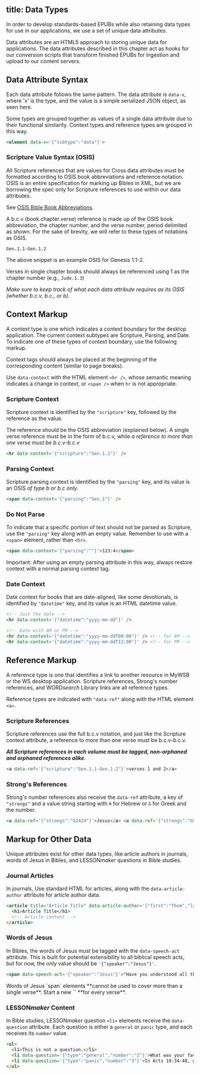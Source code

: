title: Data Types
---

In order to develop standards-based EPUBs while also retaining data types for use in our applications, we use a set of unique data attributes.

Data attributes are an HTML5 approach to storing unique data for applications. The data attributes described in this chapter act as hooks for our conversion scripts that transform finished EPUBs for ingestion and upload to our content servers.

## Data Attribute Syntax

Each data attribute follows the same pattern. The data attribute is `data-x`, where 'x' is the type, and the value is a simple serialized JSON object, as seen here.

Some types are grouped together as values of a single data attribute due to their functional similarity. Context types and reference types are grouped in this way.

```html
<element data-x='{"subtype":"data"}'>
```
### Scripture Value Syntax (OSIS)

All Scripture references that are values for Cross data attributes must be formatted according to OSIS book abbreviations and reference notation. OSIS is an entire specification for marking up Bibles in XML, but we are borrowing the spec only for Scripture references to use within our data attributes.

See [OSIS Bible Book Abbreviations](https://docs.google.com/a/lifeway.com/spreadsheets/d/1tgzQru2dVaDU-zhaSfym1UuaPh3_Aktq91iDz9L9JtY/edit?usp=sharing).

A b.c.v (book.chapter.verse) reference is made up of the OSIS book abbreviation, the chapter number, and the verse number, period delimited as shown. For the sake of brevity, we will refer to these types of notations as OSIS.

```plain
Gen.1.1-Gen.1.2
```

The above snippet is an example OSIS for Genesis 1:1-2.

Verses in single chapter books should always be referenced using 1 as the chapter number (e.g., `Jude.1.3`)

*Make sure to keep track of what each data attribute requires as its OSIS (whether b.c.v, b.c., or b).*

## Context Markup

A context type is one which indicates a context boundary for the desktop application. The current context subtypes are Scripture, Parsing, and Date. To indicate one of these types of context boundary, use the following markup.

Context tags should always be placed at the beginning of the corresponding content (similar to page breaks).

Use `data-context` with the HTML element `<hr />`, whose semantic meaning indicates a change in context, or `<span />` when `hr` is not appropriate.

### Scripture Context

Scripture context is identified by the `"scripture"` key, followed by the reference as the value.

The reference should be the OSIS abbreviation (explained below). A single verse reference must be in the form of b.c.v, while *a reference to more than one verse must be b.c.v-b.c.v*

```html
<hr data-context='{"scripture":"Gen.1.1"}' />
```

### Parsing Context

Scripture parsing context is identified by the `"parsing"` key, and its value is an OSIS *of type b or b.c only*.

```html
<span data-context='{"parsing":"Gen.1"}' />
```

### Do Not Parse

To indicate that a specific portion of text should not be parsed as Scripture, use the `"parsing"` key along with an empty value. Remember to use with a `<span>` element, rather than `<hr>`.

```html
<span data-context='{"parsing":""}'>123:4</span>
```
<aside class="warning">Important: After using an empty parsing attribute in this way, always restore context with a normal parsing context tag.</aside>

### Date Context

Date context for books that are date-aligned, like some devotionals, is identified by `"datetime"` key, and its value is an HTML datetime value.

```html
<!-- Just the date -->
<hr data-context='{"datetime":"yyyy-mm-dd"}' />

<!-- Date with AM or PM -->
<hr data-context='{"datetime":"yyyy-mm-ddT00:00"}' /> <!-- for AM -->
<hr data-context='{"datetime":"yyyy-mm-ddT12:00"}' /> <!-- for PM -->
```

## Reference Markup

A reference type is one that identifies a link to another resource in MyWSB or the WS desktop application. Scripture references, Strong's number references, and WORD<em>search</em> Library links are all reference types.

Reference types are indicated with `"data-ref"` along with the HTML element `<a>`.

### Scripture References

Scripture references use the full b.c.v notation, and just like the Scripture context attribute, a reference to more than one verse must be b.c.v-b.c.v.

***All Scripture references in each volume must be tagged, non-orphaned and orphaned references alike.***

```html
<a data-ref='{"scripture":"Gen.1.1-Gen.1.2"}'>verses 1 and 2</a>
```

### Strong's References

Strong's number references also receive the `data-ref` attribute, a key of `"strongs"` and a value string starting with `H` for Hebrew or `G` for Greek and the number.

```html
<a data-ref='{"strongs":"G2424"}'>Jesus</a> <a data-ref='{"strongs":"G5547"}'>Christ</a>
```

## Markup for Other Data

Unique attributes exist for other data types, like article authors in journals, words of Jesus in Bibles, and LESSON<em>maker</em> questions in Bible studies.

### Journal Articles

In journals, Use standard HTML for articles, along with the `data-article-author` attribute for article author data.

```html
<article title="Article Title" data-article-author='{"first":"Thom","last":"Rainer","suffix":""}'>
  <h1>Article Title</h1>
  <!-- Article content -->
</article>
```

### Words of Jesus

In Bibles, the words of Jesus must be tagged with the `data-speech-act` attribute. This is built for potential extensibility to all biblical speech acts, but for now, the only value should be `'{"speaker":"Jesus"}'`.

```html
<span data-speech-act='{"speaker":"Jesus"}'>"Have you understood all these things?"</span>
```

<aside class="warning">Words of Jesus `span` elements **cannot be used to cover more than a single verse**. Start a new `<span data-speech-act='{"speaker":"Jesus"}'>` **for every verse**.</aside>

### LESSON<em>maker</em> Content

In Bible studies, LESSON<em>maker</em> question `<li>` elements receive the `data-question` attribute. Each question is either a `general` or `panic` type, and each receives its `number` value.

```html
<ul>
  <li>This is not a question.</li>
  <li data-question='{"type":"general","number":"2"}'>What was your favorite movie growing up?</li>
  <li data-question='{"type":"panic","number":"3"}'>In Acts 10:34-48, what was the core content of the message Peter preached? What exactly did he say about Jesus?</li>
</ul>
```